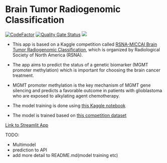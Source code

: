 ﻿# Brain Tumor Radiogenomic Classification
 [![CodeFactor](https://www.codefactor.io/repository/github/slm37102/brain-tumor-classification/badge)](https://www.codefactor.io/repository/github/slm37102/brain-tumor-classification) [![Quality Gate Status](https://sonarcloud.io/api/project_badges/measure?project=slm37102_Brain-Tumor-Classification&metric=alert_status)](https://sonarcloud.io/summary/new_code?id=slm37102_Brain-Tumor-Classification) ![](https://komarev.com/ghpvc/?username=your-github-username)

- This app is based on a Kaggle competition called [RSNA-MICCAI Brain Tumor Radiogenomic Classification](https://www.kaggle.com/c/rsna-miccai-brain-tumor-radiogenomic-classification), which is organized by Radiological Society of North America (RSNA).
- The app aims to predict the status of a genetic biomarker (MGMT promoter methylation) which is important for choosing the brain cancer treatment.
- MGMT promoter methylation is the key mechanism of MGMT gene silencing and predicts a favorable outcome in patients with glioblastoma who are exposed to alkylating agent chemotherapy.

- The model training is done using [this Kaggle notebook](https://www.kaggle.com/code/slm37102/t1w-brain-tumor-eca-nfnet-l2-5-epoch)
- The model is trained based on [this competition dataset](https://www.kaggle.com/c/rsna-miccai-brain-tumor-radiogenomic-classification)

[Link to Streamlit App](https://share.streamlit.io/slm37102/brain_tumor_classification/main/app.py)

TODO:
- Multimodel
- prediction to API
- add more detail to README.md(model training etc)
